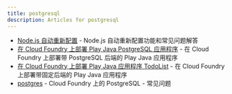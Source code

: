 ```yaml
---
title: postgresql
description: Articles for postgresql
---
```


* [Node.js 自动重新配置](/frameworks/nodejs/nodeAutoReconfig.html) - Node.js 自动重新配置功能和常见问题解答
* [在 Cloud Foundry 上部署 Play Java PostgreSQL 应用程序](/frameworks/play/java-postgresql.html) - 在 Cloud Foundry 上部署带 PostgreSQL 后端的 Play Java 应用程序
* [在 Cloud Foundry 上部署 Play Java 应用程序 TodoList](/frameworks/play/todolistjavaapp.html) - 在 Cloud Foundry 上部署带固定后端的 Play Java 应用程序
* [postgres](/services/postgres/postgres.html) - Cloud Foundry 上的 PostgreSQL - 常见问题
